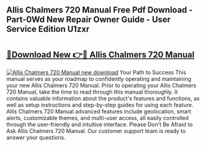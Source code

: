 ## Allis Chalmers 720 Manual Free Pdf Download - Part-0Wd New Repair Owner Guide - User Service Edition U1zxr

# <h2><a href="http://bc93184.oget.top/?id=Allis+Chalmers+720+Manual">🔗Download New 👉🔴 Allis Chalmers 720 Manual</a></h2>

[![Allis Chalmers 720 Manual new download](https://i.imgur.com/5g1atiW.png)](http://bc93184.oget.top/?id=Allis+Chalmers+720+Manual)
Your Path to Success This manual serves as your roadmap to confidently operating and maintaining your new Allis Chalmers 720 Manual. Prior to operating your Allis Chalmers 720 Manual, take the time to read through this manual thoroughly. It contains valuable information about the product's features and functions, as well as setup instructions and step-by-step guides for using each feature. Allis Chalmers 720 Manual advanced features include geolocation, smart alerts, customizable themes, and multi-user access, all easily controlled through the user-friendly and intuitive interface. Please Don't Be Afraid to Ask Allis Chalmers 720 Manual. Our customer support team is ready to answer your questions.
